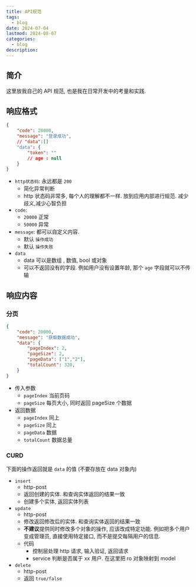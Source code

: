 ```yaml
---
title: API规范
tags:
  - blog
date: 2024-07-04
lastmod: 2024-08-07
categories:
  - blog
description: 
---
```


## 简介

这里放我自己的 API 规范, 也是我在日常开发中的考量和实践.

## 响应格式

```json
{
    "code": 20000,
    "message": "登录成功",
    // "data":[]
    "data": {
        "token": ""
        // age : null
    }
}
```

- `http状态码`: 永远都是 `200`
    - 简化异常判断
    - http 状态码非常多, 每个人的理解都不一样. 放到应用内部进行规范. 减少歧义,减少心智负担
- `code`:
    - `20000` 正常
    - `50000` 异常
- `message`: 都可以自定义内容.
    - 默认 `操作成功`
    - 默认 `操作失败`
- `data`
    - data 可以是数组 , 数值, bool 或对象
    - 可以不返回没有的字段. 例如用户没有设置年龄, 那个 `age` 字段就可以不传输

## 响应内容

### 分页

```json
{
    "code": 20000,
    "message": "获取数据成功",
    "data": {
        "pageIndex": 2,
        "pageSize": 2,
        "pageData": ["1","2"],
        "totalCount": 320,
    }
}
```

- 传入参数
    - `pageIndex` 当前页码
    - `pageSize` 每页大小, 同时返回 pageSize 个数据
- 返回数据
    - `pageIndex` 同上
    - `pageSize` 同上
    - `pageData` 数据
    - `totalCount` 数据总量

### CURD

下面的操作返回就是 `data` 的值 (不要存放在 data 对象内)

- `insert`
    - http-post
    - 返回创建的实体. 和查询实体返回的结果一致
    - 创建多个实体, 返回实体列表
- `update`
    - http-post
    - 修改返回修改后的实体. 和查询实体返回的结果一致
    - **不建议**提供同时修改多个对象的操作, 应该改成特定功能. 例如把多个用户变成管理员, 直接使用特定接口, 而不是提交每隔用户的信息.
    - 代码
        - 控制层处理 http 请求, 输入验证, 返回请求
        - service 判断是否属于 xx 用户. 在这里把 ro 对象映射到 model
- `delete`
    - http-post
    - 返回 `true/false`
